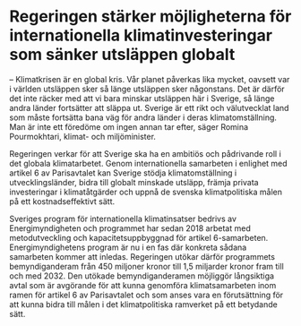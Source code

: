 # Regeringen stärker möjligheterna för internationella klimatinvesteringar som sänker utsläppen globalt

– Klimatkrisen är en global kris. Vår planet påverkas lika mycket, oavsett var i världen utsläppen sker så länge utsläppen sker någonstans. Det är därför det inte räcker med att vi bara minskar utsläppen här i Sverige, så länge andra länder fortsätter att släppa ut. Sverige är ett rikt och välutvecklat land som måste fortsätta bana väg för andra länder i deras klimatomställning. Man är inte ett föredöme om ingen annan tar efter, säger Romina Pourmokhtari, klimat- och miljöminister.

Regeringen verkar för att Sverige ska ha en ambitiös och pådrivande roll i det globala klimatarbetet. Genom internationella samarbeten i enlighet med artikel 6 av Parisavtalet kan Sverige stödja klimatomställning i utvecklingsländer, bidra till globalt minskade utsläpp, främja privata investeringar i klimatåtgärder och uppnå de svenska klimatpolitiska målen på ett kostnadseffektivt sätt.

Sveriges program för internationella klimatinsatser bedrivs av Energimyndigheten och programmet har sedan 2018 arbetat med metodutveckling och kapacitetsuppbyggnad för artikel 6-samarbeten. Energimyndighetens program är nu i en fas där konkreta sådana samarbeten kommer att inledas. Regeringen utökar därför programmets bemyndiganderam från 450 miljoner kronor till 1,5 miljarder kronor fram till och med 2032. Den utökade bemyndiganderamen möjliggör långsiktiga avtal som är avgörande för att kunna genomföra klimatsamarbeten inom ramen för artikel 6 av Parisavtalet och som anses vara en förutsättning för att kunna bidra till målen i det klimatpolitiska ramverket på ett betydande sätt.
